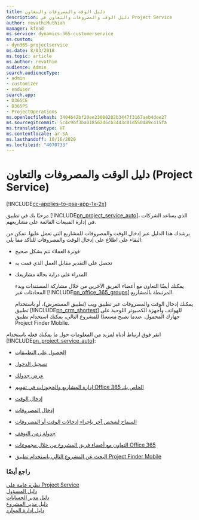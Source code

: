 ```yaml
---
title: دليل الوقت والمصروفات والتعاون
description: دليل الوقت والمصروفات والتعاون في Project Service
author: revathiMuthiah
manager: kfend
ms.service: dynamics-365-customerservice
ms.custom:
- dyn365-projectservice
ms.date: 8/03/2018
ms.topic: article
ms.author: revathim
audience: Admin
search.audienceType:
- admin
- customizer
- enduser
search.app:
- D365CE
- D365PS
- ProjectOperations
ms.openlocfilehash: 3404642bf20ee23000202b3447f3167aeb4dee27
ms.sourcegitcommit: 5c4c9bf3ba018562d6cb3443c01d550489c415fa
ms.translationtype: HT
ms.contentlocale: ar-SA
ms.lasthandoff: 10/16/2020
ms.locfileid: "4070733"
---
```

# <a name="time-expense-and-collaboration-guide-project-service"></a>دليل الوقت والمصروفات والتعاون (Project Service)

[!INCLUDE[cc-applies-to-psa-app-1x-2x](../includes/cc-applies-to-psa-app-1x-2x.md)]

مرحبًا بك في تطبيق [!INCLUDE[pn_project_service_auto](../includes/pn-project-service-auto.md)]، الذي يساعد الشركات في إدارة المبيعات القائمة على مشاريعهم. 
  
 يرشدك هذا الدليل عبر إدخال الوقت والمصروفات للمشاريع التي تعمل عليها. تمكن من البقاء على اطلاع على إدخال الوقت والمصروفات للتأكد مما يلي:  
  
- فوترة العملاء تتم بشكل صحيح  
  
- تحصل على التقدير مقابل العمل الذي قمت به  
  
- المدراء على دراية بحالة مشاريعك  
  
  يمكنك أيضًا التعاون مع أعضاء الفريق الآخرين من خلال مشاركة المستندات وبدء المحادثات عبر [!INCLUDE[pn_office_365_groups](../includes/pn-office-365-groups.md)] المرتبطة بالمشاريع.  
  
  يمكنك إدخال الوقت والمصروفات عبر تطبيق ويب (تطبيق المستعرض)، أو باستخدام تطبيق [!INCLUDE[pn_crm_shortest](../includes/pn-crm-shortest.md)] للهواتف وأجهزة الكمبيوتر اللوحية على جهازك المحمول. عندما تصبح مستعدًا للمشروع التالي، يمكنك استخدام تطبيق Project Finder Mobile.  
  
انقر فوق ارتباط أدناه لمزيد من المعلومات حول ما يمكنك فعله باستخدام [!INCLUDE[pn_project_service_auto](../includes/pn-project-service-auto.md)]:  
  
-   [الحصول على التطبيقات](../psa/get-apps.md)  
  
-   [تسجيل الدخول](../psa/sign-in.md)  
  
-   [عرض جدولك](../psa/view-schedule.md)  
  
-   [إدارة المشاريع والحجوزات في تقويم Office 365 الخاص بك](../psa/manage-project-bookings-office-365-calendar.md)  
  
-   [إدخال الوقت](../psa/enter-time.md)  
  
-   [إدخال المصروفات](../psa/enter-expenses.md)  
  
-   [السماح لشخص آخر بإجراء إدخالات الوقت أو المصروفات](../psa/allow-someone-else-enter-time-entry-expense.md)  
  
-   [جدولة زمن التوقف ](../psa/schedule-time-off.md)  
  
-   [التعاون مع أعضاء فريق المشروع من خلال مجموعات Office 365 ](../psa/collaborate-project-team-members-office-365-groups.md)  
  
-   [البحث عن المشروع التالي باستخدام تطبيق Project Finder Mobile](../psa/find-next-project-finder-mobile-app.md)  
  
### <a name="see-also"></a>راجع أيضًا  
 [نظرة عامة على Project Service](../psa/overview.md)   
 [دليل المسؤول](../psa/admin-guide.md)   
 [دليل مدير الحسابات](../psa/account-manager-guide.md)   
 [دليل مدير المشروع](../psa/project-manager-guide.md)   
 [دليل إدارة الموارد](../psa/resource-manager-guide.md)   
